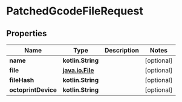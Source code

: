
# PatchedGcodeFileRequest

## Properties
Name | Type | Description | Notes
------------ | ------------- | ------------- | -------------
**name** | **kotlin.String** |  |  [optional]
**file** | [**java.io.File**](java.io.File.md) |  |  [optional]
**fileHash** | **kotlin.String** |  |  [optional]
**octoprintDevice** | **kotlin.String** |  |  [optional]



